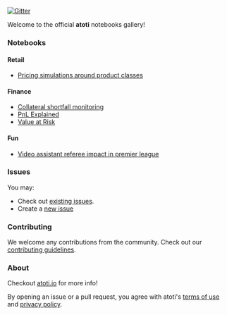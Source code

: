 [![Gitter](https://badges.gitter.im/atoti/atoti.svg)](https://gitter.im/atoti/atoti)

Welcome to the official **atoti** notebooks gallery!

### Notebooks

#### Retail

- [Pricing simulations around product classes](./retail/pricing-simulations-around-product-classes/main.ipynb)

#### Finance

- [Collateral shortfall monitoring](./finance/collateral-shortfall-monitoring/main.ipynb)
- [PnL Explained](./finance/pnl-explained/main.ipynb)
- [Value at Risk](./finance/value-at-risk/main.ipynb)

#### Fun
- [Video assistant referee impact in premier league](./fun/var-impact-in-premier-league/main.ipynb)

### Issues

You may:

- Check out [existing issues](https://github.com/atoti/notebooks/issues).
- Create a [new issue](https://github.com/atoti/notebooks/issues/new/choose)

### Contributing

We welcome any contributions from the community. Check out our [contributing guidelines](CONTRIBUTING.md).

### About

Checkout [atoti.io](https://www.atoti.io) for more info!

By opening an issue or a pull request, you agree with atoti's [terms of use](https://www.atoti.io/terms) and [privacy policy](https://www.atoti.io/privacy-policy).
